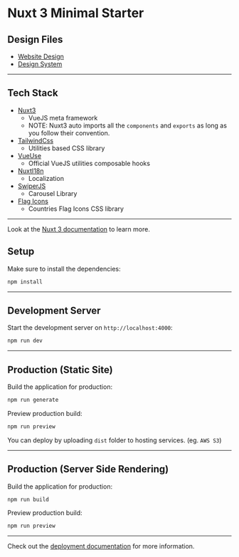 # Nuxt 3 Minimal Starter

## Design Files

- [Website Design](https://www.figma.com/file/ZOOFyH5hkciczLza5xHHHZ/ATOM?type=design&t=uncwXKeWrAnmSmuO-6)
- [Design System](https://www.figma.com/file/MsOv9MSDKNgEuuozAUmQ68/ATOM-Design-System?type=design&t=uncwXKeWrAnmSmuO-6)

---

## Tech Stack

- [Nuxt3](https://nuxt.com)
  - VueJS meta framework
  - NOTE: Nuxt3 auto imports all the `components` and `exports` as long as you follow their convention.
- [TailwindCss](https://nuxt.com/modules/tailwindcss)
  - Utilities based CSS library
- [VueUse](https://nuxt.com/modules/vueuse)
  - Official VueJS utilities composable hooks
- [NuxtI18n](https://nuxt.com/modules/i18n)
  - Localization
- [SwiperJS](https://swiperjs.com/vue)
  - Carousel Library
- [Flag Icons](https://www.npmjs.com/package/flag-icons)
  - Countries Flag Icons CSS library

---

Look at the [Nuxt 3 documentation](https://nuxt.com/docs/getting-started/introduction) to learn more.

## Setup

Make sure to install the dependencies:

```bash
npm install
```

---

## Development Server

Start the development server on `http://localhost:4000`:

```bash
npm run dev
```

---

## Production (Static Site)

Build the application for production:

```bash
npm run generate
```

Preview production build:

```bash
npm run preview
```

You can deploy by uploading `dist` folder to hosting services. (eg. `AWS S3`)

---

## Production (Server Side Rendering)

Build the application for production:

```bash
npm run build
```

Preview production build:

```bash
npm run preview
```

---

Check out the [deployment documentation](https://nuxt.com/docs/getting-started/deployment) for more information.
